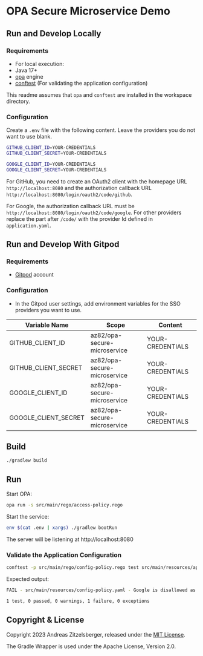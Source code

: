 # OPA Secure Microservice Demo

## Run and Develop Locally

### Requirements

* For local execution:
* Java 17+
* [opa](https://github.com/open-policy-agent/opa) engine
* [conftest](https://github.com/open-policy-agent/conftest) (For validating the application configuration)

This readme assumes that `opa` and `conftest` are installed in the workspace directory.

### Configuration

Create a `.env` file with the following content. Leave the providers you
do not want to use blank.

```bash
GITHUB_CLIENT_ID=YOUR-CREDENTIALS
GITHUB_CLIENT_SECRET=YOUR-CREDENTIALS

GOOGLE_CLIENT_ID=YOUR-CREDENTIALS
GOOGLE_CLIENT_SECRET=YOUR-CREDENTIALS
```

For GitHub, you need to create an OAuth2 client with the homepage URL `http://localhost:8080` 
and the authorization callback URL `http://localhost:8080/login/oauth2/code/github`.

For Google, the authorization callback URL must be `http://localhost:8080/login/oauth2/code/google`. For other providers
replace the part after `/code/` with the provider Id defined in `application.yaml`.

## Run and Develop With Gitpod

### Requirements

* [Gitpod](https://gitpod.io) account

### Configuration

* In the Gitpod user settings, add environment variables for the SSO providers you want to use.

| Variable Name        | Scope                         | Content          |
|----------------------|-------------------------------|------------------|
| GITHUB_CLIENT_ID     | az82/opa-secure-microservice  | YOUR-CREDENTIALS |
| GITHUB_CLIENT_SECRET | az82/opa-secure-microservice  | YOUR-CREDENTIALS |
| GOOGLE_CLIENT_ID     | az82/opa-secure-microservice  | YOUR-CREDENTIALS |
| GOOGLE_CLIENT_SECRET | az82/opa-secure-microservice  | YOUR-CREDENTIALS |


## Build

```bash
./gradlew build
```

## Run

Start OPA:

```bash
opa run -s src/main/rego/access-policy.rego
```

Start the service:

```bash
env $(cat .env | xargs) ./gradlew bootRun
```

The server will be listening at http://localhost:8080

### Validate the Application Configuration

```bash
conftest -p src/main/rego/config-policy.rego test src/main/resources/application.yaml
```

Expected output:

```bash
FAIL - src/main/resources/config-policy.yaml - Google is disallowed as an identity provider

1 test, 0 passed, 0 warnings, 1 failure, 0 exceptions
```

## Copyright & License

Copyright 2023 Andreas Zitzelsberger, released under the [MIT License](LICENSE).

The Gradle Wrapper is used under the Apache License, Version 2.0.
